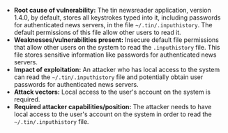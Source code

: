 - **Root cause of vulnerability:** The tin newsreader application, version 1.4.0, by default, stores all keystrokes typed into it, including passwords for authenticated news servers, in the file `~/.tin/.inputhistory`. The default permissions of this file allow other users to read it.
- **Weaknesses/vulnerabilities present:**  Insecure default file permissions that allow other users on the system to read the `.inputhistory` file. This file stores sensitive information like passwords for authenticated news servers.
- **Impact of exploitation:** An attacker who has local access to the system can read the `~/.tin/.inputhistory` file and potentially obtain user passwords for authenticated news servers.
- **Attack vectors:** Local access to the user's account on the system is required.
- **Required attacker capabilities/position:**  The attacker needs to have local access to the user's account on the system in order to read the `~/.tin/.inputhistory` file.